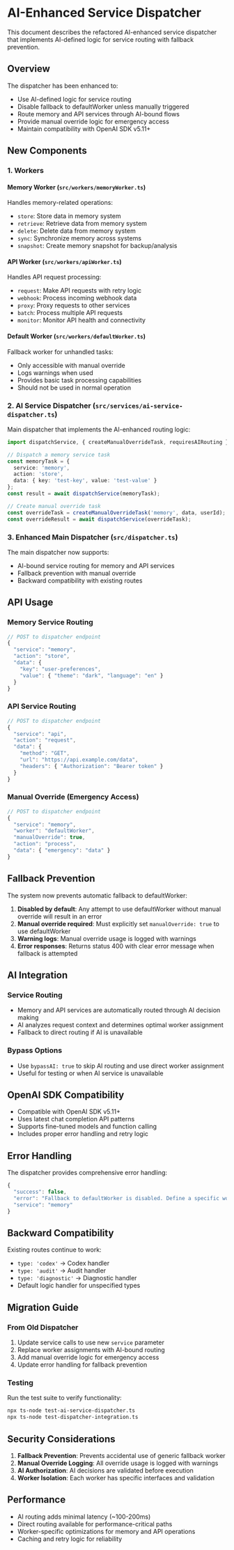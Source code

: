 # AI-Enhanced Service Dispatcher

This document describes the refactored AI-enhanced service dispatcher that implements AI-defined logic for service routing with fallback prevention.

## Overview

The dispatcher has been enhanced to:
- Use AI-defined logic for service routing
- Disable fallback to defaultWorker unless manually triggered
- Route memory and API services through AI-bound flows
- Provide manual override logic for emergency access
- Maintain compatibility with OpenAI SDK v5.11+

## New Components

### 1. Workers

#### Memory Worker (`src/workers/memoryWorker.ts`)
Handles memory-related operations:
- `store`: Store data in memory system
- `retrieve`: Retrieve data from memory system
- `delete`: Delete data from memory system
- `sync`: Synchronize memory across systems
- `snapshot`: Create memory snapshot for backup/analysis

#### API Worker (`src/workers/apiWorker.ts`)
Handles API request processing:
- `request`: Make API requests with retry logic
- `webhook`: Process incoming webhook data
- `proxy`: Proxy requests to other services
- `batch`: Process multiple API requests
- `monitor`: Monitor API health and connectivity

#### Default Worker (`src/workers/defaultWorker.ts`)
Fallback worker for unhandled tasks:
- Only accessible with manual override
- Logs warnings when used
- Provides basic task processing capabilities
- Should not be used in normal operation

### 2. AI Service Dispatcher (`src/services/ai-service-dispatcher.ts`)

Main dispatcher that implements the AI-enhanced routing logic:

```typescript
import dispatchService, { createManualOverrideTask, requiresAIRouting } from './services/ai-service-dispatcher';

// Dispatch a memory service task
const memoryTask = {
  service: 'memory',
  action: 'store',
  data: { key: 'test-key', value: 'test-value' }
};
const result = await dispatchService(memoryTask);

// Create manual override task
const overrideTask = createManualOverrideTask('memory', data, userId);
const overrideResult = await dispatchService(overrideTask);
```

### 3. Enhanced Main Dispatcher (`src/dispatcher.ts`)

The main dispatcher now supports:
- AI-bound service routing for memory and API services
- Fallback prevention with manual override
- Backward compatibility with existing routes

## API Usage

### Memory Service Routing

```javascript
// POST to dispatcher endpoint
{
  "service": "memory",
  "action": "store",
  "data": {
    "key": "user-preferences",
    "value": { "theme": "dark", "language": "en" }
  }
}
```

### API Service Routing

```javascript
// POST to dispatcher endpoint
{
  "service": "api",
  "action": "request",
  "data": {
    "method": "GET",
    "url": "https://api.example.com/data",
    "headers": { "Authorization": "Bearer token" }
  }
}
```

### Manual Override (Emergency Access)

```javascript
// POST to dispatcher endpoint
{
  "service": "memory",
  "worker": "defaultWorker",
  "manualOverride": true,
  "action": "process",
  "data": { "emergency": "data" }
}
```

## Fallback Prevention

The system now prevents automatic fallback to defaultWorker:

1. **Disabled by default**: Any attempt to use defaultWorker without manual override will result in an error
2. **Manual override required**: Must explicitly set `manualOverride: true` to use defaultWorker
3. **Warning logs**: Manual override usage is logged with warnings
4. **Error responses**: Returns status 400 with clear error message when fallback is attempted

## AI Integration

### Service Routing
- Memory and API services are automatically routed through AI decision making
- AI analyzes request context and determines optimal worker assignment
- Fallback to direct routing if AI is unavailable

### Bypass Options
- Use `bypassAI: true` to skip AI routing and use direct worker assignment
- Useful for testing or when AI service is unavailable

## OpenAI SDK Compatibility

- Compatible with OpenAI SDK v5.11+
- Uses latest chat completion API patterns
- Supports fine-tuned models and function calling
- Includes proper error handling and retry logic

## Error Handling

The dispatcher provides comprehensive error handling:

```javascript
{
  "success": false,
  "error": "Fallback to defaultWorker is disabled. Define a specific worker.",
  "service": "memory"
}
```

## Backward Compatibility

Existing routes continue to work:
- `type: 'codex'` → Codex handler
- `type: 'audit'` → Audit handler  
- `type: 'diagnostic'` → Diagnostic handler
- Default logic handler for unspecified types

## Migration Guide

### From Old Dispatcher
1. Update service calls to use new `service` parameter
2. Replace worker assignments with AI-bound routing
3. Add manual override logic for emergency access
4. Update error handling for fallback prevention

### Testing
Run the test suite to verify functionality:
```bash
npx ts-node test-ai-service-dispatcher.ts
npx ts-node test-dispatcher-integration.ts
```

## Security Considerations

1. **Fallback Prevention**: Prevents accidental use of generic fallback worker
2. **Manual Override Logging**: All override usage is logged with warnings
3. **AI Authorization**: AI decisions are validated before execution
4. **Worker Isolation**: Each worker has specific interfaces and validation

## Performance

- AI routing adds minimal latency (~100-200ms)
- Direct routing available for performance-critical paths
- Worker-specific optimizations for memory and API operations
- Caching and retry logic for reliability